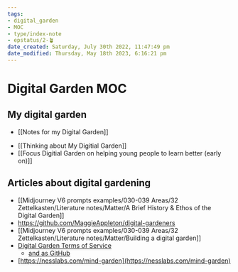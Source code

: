 ```yaml
---
tags: 
- digital_garden
- MOC
- type/index-note
- epstatus/2-🪴
date_created: Saturday, July 30th 2022, 11:47:49 pm
date_modified: Thursday, May 18th 2023, 6:16:21 pm
---
```

# Digital Garden MOC

## My digital garden
+ [[Notes for my Digital Garden]]
* [[Thinking about My Digitial Garden]]
* [[Focus Digitial Garden on helping young people to learn better (early on)]]

## Articles about digital gardening
+  [[Midjourney V6 prompts examples/030-039 Areas/32 Zettelkasten/Literature notes/Matter/A Brief History & Ethos of the Digital Garden]]
+ https://github.com/MaggieAppleton/digital-gardeners
+ [[Midjourney V6 prompts examples/030-039 Areas/32 Zettelkasten/Literature notes/Matter/Building a digital garden]]
+ [Digital Garden Terms of Service](https://www.swyx.io/digital-garden-tos)
	+ [and as GitHub](https://github.com/sw-yx/digital-garden-tos)
+ [https://nesslabs.com/mind-garden](https://nesslabs.com/mind-garden)

